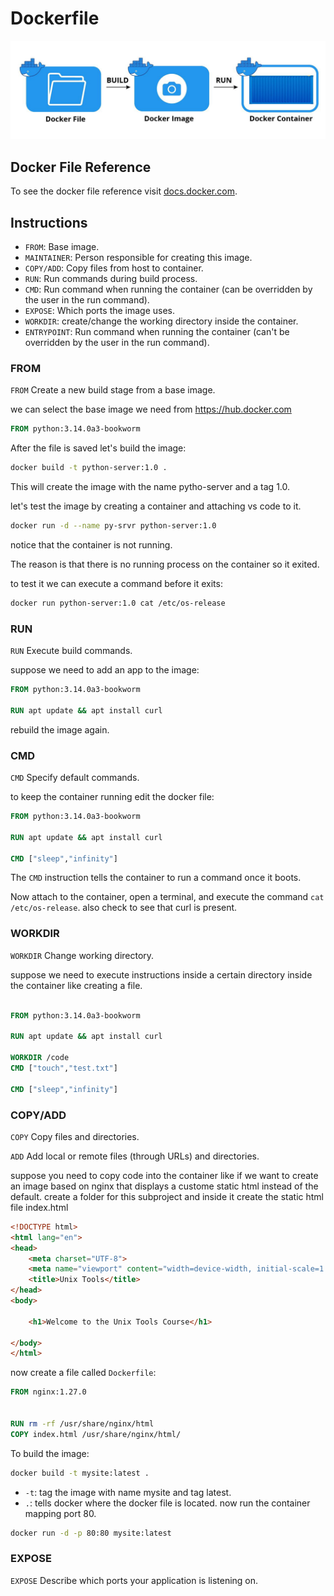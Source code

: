 # Dockerfile

![docker file to image to container](./resources/file-image-cont.jpg)

## Docker File Reference 

To see the docker file reference visit [docs.docker.com](https://docs.docker.com/reference/dockerfile/).


## Instructions

- `FROM`: Base image.
- `MAINTAINER`: Person responsible for creating this image.
- `COPY/ADD`: Copy files from host to container.
-  `RUN`: Run commands during build process.
-  `CMD`: Run command when running the container (can be overridden by the user in the run command).
-  `EXPOSE`: Which ports the image uses.
-  `WORKDIR`: create/change the working directory inside the container.
-  `ENTRYPOINT`: Run command when running the container (can't be overridden by the user in the run command).



### FROM

`FROM` Create a new build stage from a base image.

we can select the base image we need from https://hub.docker.com

```Dockerfile
FROM python:3.14.0a3-bookworm
```

After the file is saved let's build the image:
```bash
docker build -t python-server:1.0 .
```
This will create the image with the name pytho-server and a tag 1.0.

let's test the image by creating a container and attaching vs code to it.

```bash
docker run -d --name py-srvr python-server:1.0
```

notice that the container is not running. 

The reason is that there is no running process on the container so it exited.

to test it we can execute a command before it exits:

```bash
docker run python-server:1.0 cat /etc/os-release
```

### RUN

`RUN` Execute build commands.

suppose we need to add an app to the image:
```dockerfile
FROM python:3.14.0a3-bookworm

RUN apt update && apt install curl

```

rebuild the image again.

### CMD

`CMD` Specify default commands.


to keep the container running edit the docker file:

```Dockerfile
FROM python:3.14.0a3-bookworm

RUN apt update && apt install curl

CMD ["sleep","infinity"]
```
The `CMD` instruction tells the container to run a command once it boots.

Now attach to the container, open a terminal, and execute the command `cat /etc/os-release`. also check to see that curl is present.

### WORKDIR

`WORKDIR` Change working directory.

suppose we need to execute instructions inside a certain directory inside the container like creating a file.

```Dockerfile

FROM python:3.14.0a3-bookworm

RUN apt update && apt install curl

WORKDIR /code
CMD ["touch","test.txt"]

CMD ["sleep","infinity"]

```

### COPY/ADD

`COPY` Copy files and directories.


`ADD` Add local or remote files (through URLs) and directories.


suppose you need to copy code into the container like if we want to create an image based on nginx that displays a custome static html instead of the default.
create a folder for this subproject and inside it create the static html file index.html

```html
<!DOCTYPE html>
<html lang="en">
<head>
    <meta charset="UTF-8">
    <meta name="viewport" content="width=device-width, initial-scale=1.0">
    <title>Unix Tools</title>
</head>
<body>

    <h1>Welcome to the Unix Tools Course</h1>
    
</body>
</html>
```

now create a file called `Dockerfile`:

```dockerfile
FROM nginx:1.27.0


RUN rm -rf /usr/share/nginx/html
COPY index.html /usr/share/nginx/html/ 
```

To build the image:

```bash
docker build -t mysite:latest .
```
- `-t`: tag the image with name mysite and tag latest.
- `.`: tells docker where the docker file is located.
now run the container mapping port 80.

```bash
docker run -d -p 80:80 mysite:latest
```

### EXPOSE

`EXPOSE` Describe which ports your application is listening on.







